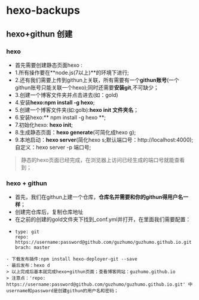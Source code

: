 # hexo-backups

## hexo+githun 创建

### hexo
- 首先需要创建静态页面hexo :
- 1.所有操作要在**node.js(7以上)**的环境下进行;
- 2.还有我们需要上传到githun上关联，所有需要有一个**githun账号**(一个githun账号只能关联一个hexo);同时还需要**安装git**,不可缺少；
- 3.创建一个博客文件夹并点击进去(如：gold)
- 4.安装**hexo:npm install -g hexo**;
- 5.创建一个博客文件夹(如:golb):**hexo init 文件夹名**；
- 6.安装hexo:** npm install -g hexo **;
- 7.初始化hexo: **hexo init**;
- 8.生成静态页面：**hexo generate**(可简化成hexo g);
- 9.本地启动：**hexo server**(简化hexo s;默认端口号：http://localhost:4000);自定义：hexo server -p 端口号;
> 静态的hexo页面已经完成，在浏览器上访问已经生成的端口号就能查看到；

### hexo + githun 
- 首先，我们在githun上建一个仓库，**仓库名并需要和你的githun得用户名一样**；
- 创建完仓库后，复制仓库地址
- 在之前的创建的gold文件夹下找到_conf.yml并打开，在里面我们需要配置：
- ```deploy:
  type: git
  repo: https://username:password@github.com/guzhumo/guzhumo.github.io.git
  brach: master
```
- 下载发布插件:npm install hexo-deployer-git --save
- 最后发布：hexo d
> 以上完成后基本就完成hexo+githun页面；查看博客网站：guzhumo.github.io
> 注意点：'repo: https://username:password@github.com/guzhumo/guzhumo.github.io.git' 中username和password是创建githun的用户名和密码；
